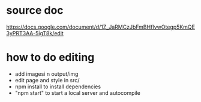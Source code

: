 # source doc
https://docs.google.com/document/d/1Z_JaRMCzJbFmBHfIvwOtegp5KmQE3yPRT3AA-5igT8k/edit
# how to do editing
- add imagesi n output/img
- edit page and style in src/
- npm install to install dependencies
- "npm start" to start a local server and autocompile
